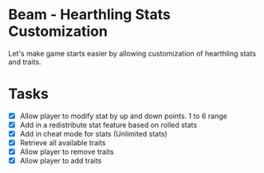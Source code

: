# Beam - Hearthling Stats Customization

Let's make game starts easier by allowing customization of hearthling stats and traits.

# Tasks

- [X] Allow player to modify stat by up and down points. 1 to 6 range
- [X] Add in a redistribute stat feature based on rolled stats
- [X] Add in cheat mode for stats (Unlimited stats)
- [X] Retrieve all available traits
- [X] Allow player to remove traits
- [X] Allow player to add traits
